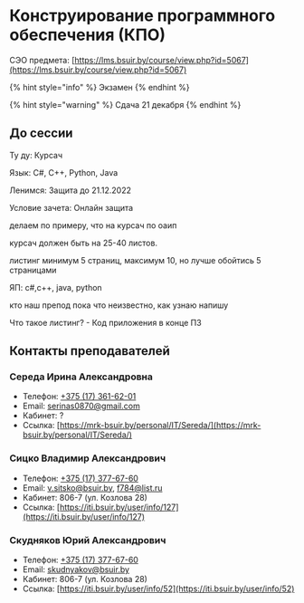 # Конструирование программного обеспечения (КПО)

СЭО предмета: [https://lms.bsuir.by/course/view.php?id=5067](https://lms.bsuir.by/course/view.php?id=5067)

{% hint style="info" %}
Экзамен
{% endhint %}

{% hint style="warning" %}
Сдача 21 декабря
{% endhint %}

## До сессии

Ту ду: Курсач

Язык: C#, C++, Python, Java

Ленимся: Защита до 21.12.2022

Условие зачета: Онлайн защита

делаем по примеру, что на курсач по оаип

курсач должен быть на 25-40 листов.&#x20;

листинг минимум 5 страниц, максимум 10, но лучше обойтись 5 страницами&#x20;

ЯП: с#,c++, java, python

кто наш препод пока что неизвестно, как узнаю напишу

Что такое листинг? - Код приложения в конце ПЗ



## Контакты преподавателей

### Середа Ирина Александровна

* Телефон: [+375 (17) 361-62-01](tel:+375173616201)
* Email: [serinas0870@gmail.com](mailto:serinas0870@gmail.com)
* Кабинет: ?
* Ссылка: [https://mrk-bsuir.by/personal/IT/Sereda/](https://mrk-bsuir.by/personal/IT/Sereda/)

### Сицко Владимир Александрович

* Телефон: [+375 (17) 377-67-60](tel:375173776760)
* Email: [v.sitsko@bsuir.by](mailto:v.sitsko@bsuir.by), [f784@list.ru](mailto:f784@list.ru)
* Кабинет: 806-7 (ул. Козлова 28)
* Ссылка: [https://iti.bsuir.by/user/info/127](https://iti.bsuir.by/user/info/127)

### Скудняков Юрий Александрович

* Телефон: [+375 (17) 377-67-60](tel:375173776760)
* Email: [skudnyakov@bsuir.by](mailto:skudnyakov@bsuir.by)
* Кабинет: 806-7 (ул. Козлова 28)
* Ссылка: [https://iti.bsuir.by/user/info/52](https://iti.bsuir.by/user/info/52)
